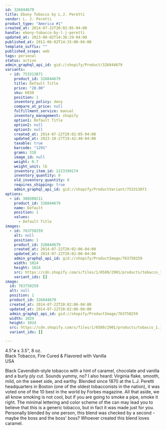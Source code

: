 ```yaml
---
id: 326844679
title: Ebony Tobacco by L.J. Peretti
vendor: L. J. Peretti
product_type: "America #1"
created_at: 2014-07-22T20:02:05-04:00
handle: ebony-tobacco-by-l-j-peretti
updated_at: 2023-08-02T14:36:29-04:00
published_at: 2011-06-02T14:33:00-04:00
template_suffix: ""
published_scope: web
tags: personal
status: active
admin_graphql_api_id: gid://shopify/Product/326844679
variants:
  - id: 753313071
    product_id: 326844679
    title: Default Title
    price: "28.00"
    sku: K830
    position: 1
    inventory_policy: deny
    compare_at_price: null
    fulfillment_service: manual
    inventory_management: shopify
    option1: Default Title
    option2: null
    option3: null
    created_at: 2014-07-22T20:02:05-04:00
    updated_at: 2023-10-27T19:42:40-04:00
    taxable: true
    barcode: "1291"
    grams: 318
    image_id: null
    weight: 0.7
    weight_unit: lb
    inventory_item_id: 1223399174
    inventory_quantity: 0
    old_inventory_quantity: 0
    requires_shipping: true
    admin_graphql_api_id: gid://shopify/ProductVariant/753313071
options:
  - id: 386508211
    product_id: 326844679
    name: Default
    position: 1
    values:
      - Default Title
images:
  - id: 763750259
    alt: null
    position: 1
    product_id: 326844679
    created_at: 2014-07-22T20:02:06-04:00
    updated_at: 2014-07-22T20:02:06-04:00
    admin_graphql_api_id: gid://shopify/ProductImage/763750259
    width: 1024
    height: 1024
    src: https://cdn.shopify.com/s/files/1/0589/2901/products/tobacco_1.jpeg?v=1406073726
    variant_ids: []
image:
  id: 763750259
  alt: null
  position: 1
  product_id: 326844679
  created_at: 2014-07-22T20:02:06-04:00
  updated_at: 2014-07-22T20:02:06-04:00
  admin_graphql_api_id: gid://shopify/ProductImage/763750259
  width: 1024
  height: 1024
  src: https://cdn.shopify.com/s/files/1/0589/2901/products/tobacco_1.jpeg?v=1406073726
  variant_ids: []

---
```


4.5"ø x 3.5", 8 oz.  
Black Tobacco, Fire Cured & Flavored with Vanilla  
USA

Black Cavendish\-style tobacco with a hint of caramel, chocolate and vanilla and a burly ply cut. Sounds yummy, no? I also heard: Virginia flake, smooth, mild, on the sweet side, and earthy. Blended since 1870 at the L.J. Peretti headquarters in Boston (one of the oldest tobacconists in the nation), it was voted one of the 10 best in the world by Forbes magazine. All that aside, we all know smoking is not cool, but if you are going to smoke a pipe, smoke it right. The minimal lettering and color scheme of the can may lead you to believe that this is a generic tobacco, but in fact it was made just for you. Personally blended by one person, this blend was checked by a second \- maybe the boss and the boss' boss? Whoever created this blend loves caramel.